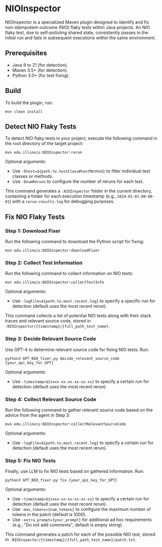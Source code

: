 # NIOInspector

NIOInspector is a specialized Maven plugin designed to identify and fix non-idempotent-outcome (NIO) flaky tests within Java projects. An NIO flaky test, due to self-polluting shared state, consistently passes in the initial run and fails in subsequent executions within the same environment.

## Prerequisites

- Java 9 to 21 (for detection).
- Maven 3.5+ (for detection).
- Python 3.0+ (for test fixing).

## Build

To build the plugin, run:

    mvn clean install

## Detect NIO Flaky Tests

To detect NIO flaky tests in your project, execute the following command in the root directory of the target project:

    mvn edu.illinois:NIOInspector:rerun

Optional arguments:
- Use `-Dtest=${path.to.testClass#testMethod}` to filter individual test classes or methods.
- Use `-DnumReruns` to configure the number of reruns for each test.

This command generates a `.NIOInspector` folder in the current directory, containing a folder for each execution timestamp (e.g., `2024-01-01-00-00-01`) with a `rerun-results.log` for debugging purposes.

## Fix NIO Flaky Tests

### Step 1: Download Fixer

Run the following command to download the Python script for fixing:

    mvn edu.illinois:NIOInspector:downloadFixer

### Step 2: Collect Test Information

Run the following command to collect information on NIO tests:

    mvn edu.illinois:NIOInspector:collectTestInfo

Optional arguments:
- Use `-logFile=${path.to.most.recent.log}` to specify a specific run for detection (default uses the most recent rerun).

This command collects a list of potential NIO tests along with their stack traces and relevant source code, stored in `.NIOInspector/{timestamp}/{full_path_test_name}`.

### Step 3: Decide Relevant Source Code

Use GPT-4 to determine relevant source code for fixing NIO tests. Run:

    python3 GPT_NIO_fixer.py decide_relevant_source_code {your_api_key_for_GPT}

Optional arguments:
- Use `-timestamp=${xxxx-xx-xx-xx-xx-xx}` to specify a certain run for detection (default uses the most recent rerun).

### Step 4: Collect Relevant Source Code

Run the following command to gather relevant source code based on the advice from the agent in Step 3:

    mvn edu.illinois:NIOInspector:collectRelevantSourceCode

Optional arguments:
- Use `-logFile=${path.to.most.recent.log}` to specify a certain run for detection (default uses the most recent rerun).

### Step 5: Fix NIO Tests

Finally, use LLM to fix NIO tests based on gathered information. Run:

    python3 GPT_NIO_fixer.py fix {your_api_key_for_GPT}

Optional arguments:
- Use `-timestamp=${xxxx-xx-xx-xx-xx-xx}` to specify a certain run for detection (default uses the most recent rerun).
- Use `-max_tokens={num_tokens}` to configure the maximum number of tokens in the patch (default is 1000).
- Use `-extra_prompt={your_prompt}` for additional ad hoc requirements (e.g., "Do not add comments", default is empty string).

This command generates a patch for each of the possible NIO test, stored in `.NIOInspector/{timestamp}/{full_path_test_name}/patch.txt`.